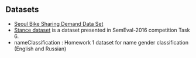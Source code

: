 ## Datasets

* [Seoul Bike Sharing Demand Data Set](https://archive.ics.uci.edu/ml/datasets/Seoul+Bike+Sharing+Demand#)
* [Stance dataset](https://alt.qcri.org/semeval2016/task6/) is a dataset presented in SemEval-2016 competition Task 6.
* nameClassification : Homework 1 dataset for name gender classification (English and Russian)
